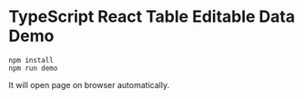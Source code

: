 TypeScript React Table Editable Data Demo
===========================================

```
npm install
npm run demo
```

It will open page on browser automatically.
